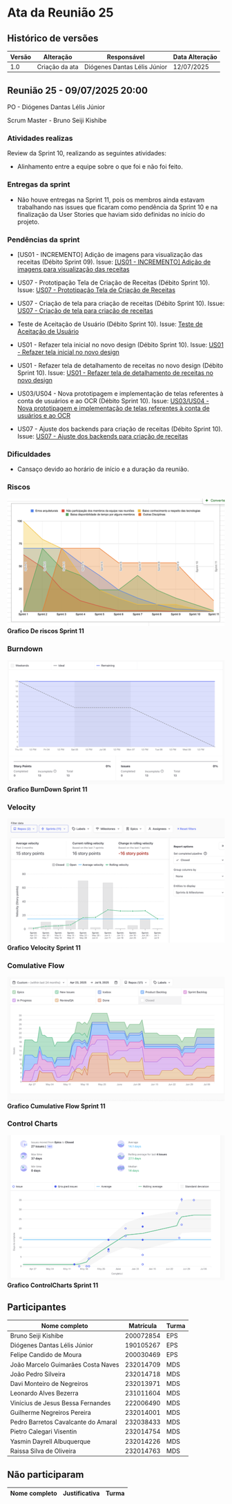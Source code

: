 # Ata da Reunião 25

## Histórico de versões

| Versão | Alteração       | Responsável         | Data Alteração |
|--------|-----------------|---------------------|----------------|
| 1.0    | Criação da ata  | Diógenes Dantas Lélis Júnior | 12/07/2025  |

## Reunião 25 - 09/07/2025 20:00

PO - Diógenes Dantas Lélis Júnior

Scrum Master - Bruno Seiji Kishibe

### Atividades realizas

Review da Sprint 10, realizando as seguintes atividades:

- Alinhamento entre a equipe sobre o que foi e não foi feito.

### Entregas da sprint

- Não houve entregas na Sprint 11, pois os membros ainda estavam trabalhando nas issues que ficaram como pendência da Sprint 10 e na finalização da User Stories que haviam sido definidas no início do projeto.

### Pendências da sprint

- [US01 - INCREMENTO] Adição de imagens para visualização das receitas (Débito Sprint 09). Issue: [[US01 - INCREMENTO] Adição de imagens para visualização das receitas](https://app.zenhub.com/workspaces/2025-1time3ocr-67f593a6ef2d81000f2d84b4/issues/gh/fga-eps-mds/2025.1-sidechef-docs/78)

- US07 - Prototipação Tela de Criação de Receitas (Débito Sprint 10). Issue: [US07 - Prototipação Tela de Criação de Receitas](https://app.zenhub.com/workspaces/2025-1time3ocr-67f593a6ef2d81000f2d84b4/issues/gh/fga-eps-mds/2025.1-sidechef-docs/84)

- US07 - Criação de tela para criação de receitas (Débito Sprint 10). Issue: [US07 - Criação de tela para criação de receitas](https://app.zenhub.com/workspaces/2025-1time3ocr-67f593a6ef2d81000f2d84b4/issues/gh/fga-eps-mds/2025.1-sidechef-docs/90)

- Teste de Aceitação de Usuário (Débito Sprint 10). Issue: [Teste de Aceitação de Usuário](https://app.zenhub.com/workspaces/2025-1time3ocr-67f593a6ef2d81000f2d84b4/issues/gh/fga-eps-mds/2025.1-sidechef-docs/85)

- US01 - Refazer tela inicial no novo design (Débito Sprint 10). Issue: [US01 - Refazer tela inicial no novo design](https://app.zenhub.com/workspaces/2025-1time3ocr-67f593a6ef2d81000f2d84b4/issues/gh/fga-eps-mds/2025.1-sidechef-docs/89)

- US01 - Refazer tela de detalhamento de receitas no novo design (Débito Sprint 10). Issue: [US01 - Refazer tela de detalhamento de receitas no novo design](https://app.zenhub.com/workspaces/2025-1time3ocr-67f593a6ef2d81000f2d84b4/issues/gh/fga-eps-mds/2025.1-sidechef-docs/89)

- US03/US04 - Nova prototipagem e implementação de telas referentes à conta de usuários e ao OCR (Débito Sprint 10). Issue: [US03/US04 - Nova prototipagem e implementação de telas referentes à conta de usuários e ao OCR](https://app.zenhub.com/workspaces/2025-1time3ocr-67f593a6ef2d81000f2d84b4/issues/gh/fga-eps-mds/2025.1-sidechef-docs/91)

- US07 - Ajuste dos backends para criação de receitas (Débito Sprint 10). Issue: [US07 - Ajuste dos backends para criação de receitas](https://app.zenhub.com/workspaces/2025-1time3ocr-67f593a6ef2d81000f2d84b4/issues/gh/fga-eps-mds/2025.1-sidechef-docs/92)

### Dificuldades

- Cansaço devido ao horário de início e a duração da reunião.


### Riscos

![GraficoRiscos](../../assets/sprint11/GraficoRiscoSprint11.png)
**Grafico De riscos Sprint 11**

### Burndown

![GraficoBurndown](../../assets/sprint11/BurndownGraficoSprint11.png)
**Grafico BurnDown Sprint 11**

### Velocity

![GraficoVelocity](../../assets/sprint11/VelocitySprint11.png)
**Grafico Velocity Sprint 11**

### Comulative Flow

![CumulativeFlow](../../assets/sprint11/CumulativeFlowSprint11.png)
**Grafico Cumulative Flow Sprint 11**

### Control Charts

![ControlCharts](../../assets/sprint11/ControlChartSprint11.png)
**Grafico ControlCharts Sprint 11**

## Participantes

| Nome completo                                 | Matrícula   | Turma |
|-----------------------------------------------|-------------|-------|
| Bruno Seiji Kishibe                           | 200072854   | EPS   |
| Diógenes Dantas Lélis Júnior                  | 190105267   | EPS   |
| Felipe Candido de Moura                       | 200030469   | EPS   |
| João Marcelo Guimarães Costa Naves            | 232014709   | MDS   |
| João Pedro Silveira                           | 232014718   | MDS   |
| Davi Monteiro de Negreiros                    | 232013971   | MDS   |
| Leonardo Alves Bezerra                        | 231011604   | MDS   | 
| Vinícius de Jesus Bessa Fernandes             | 222006490   | MDS   | 
| Guilherme Negreiros Pereira                   | 232014001   | MDS   |
| Pedro Barretos Cavalcante do Amaral           | 232038433   | MDS   |
| Pietro Calegari Visentin                      | 232014754   | MDS   |
| Yasmin Dayrell Albuquerque                    | 232014226   | MDS   |
| Raissa Silva de Oliveira                      | 232014763   | MDS   |


## Não participaram

| Nome completo                                 | Justificativa                                        | Turma |
|-----------------------------------------------|------------------------------------------------------|-------|






